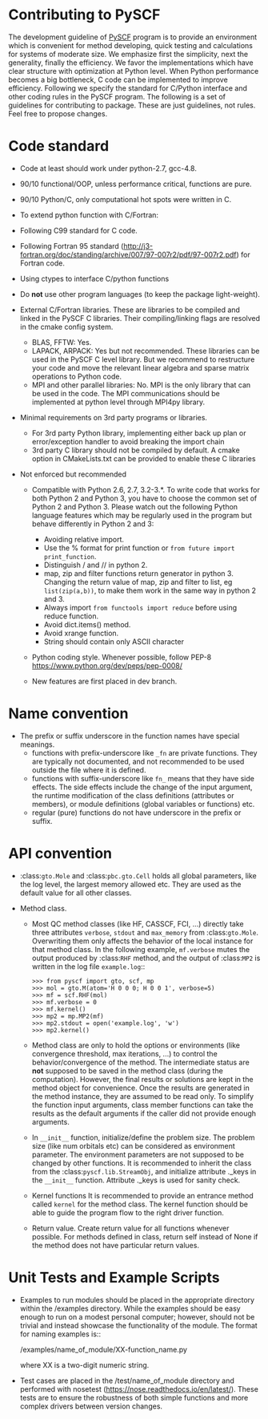 # Contributing to PySCF

The development guideline of [PySCF](https://github.com/sunqm/pyscf) program is
to provide an environment which is convenient for method developing, quick
testing and calculations for systems of moderate size.  We emphasize first the
simplicity, next the generality, finally the efficiency.  We favor the
implementations which have clear structure with optimization at Python level.
When Python performance becomes a big bottleneck, C code can be implemented to
improve efficiency.  Following we specify the standard for C/Python interface
and other coding rules in the PySCF program.  The following is a set of
guidelines for contributing to package.  These are just guidelines, not rules.
Feel free to propose changes.


Code standard
=============

* Code at least should work under python-2.7, gcc-4.8.
 
* 90/10 functional/OOP, unless performance critical, functions are pure.
 
* 90/10 Python/C, only computational hot spots were written in C.
 
* To extend python function with C/Fortran:

* Following C99 standard for C code.

* Following Fortran 95 standard (http://j3-fortran.org/doc/standing/archive/007/97-007r2/pdf/97-007r2.pdf)
  for Fortran code.
   
* Using ctypes to interface C/python functions

* Do **not** use other program languages (to keep the package light-weight).

* External C/Fortran libraries.
  These are libraries to be compiled and linked in the PySCF C libraries.  Their
  compiling/linking flags are resolved in the cmake config system.
  - BLAS, FFTW: Yes.
  - LAPACK, ARPACK: Yes but not recommended.  These libraries can be used in the
    PySCF C level library. But we recommend to restructure your code and move
    the relevant linear algebra and sparse matrix operations to Python code.
  - MPI and other parallel libraries: No.  MPI is the only library that can be
    used in the code. The MPI communications should be implemented at python
    level through MPI4py library.

* Minimal requirements on 3rd party programs or libraries.
  - For 3rd party Python library, implementing either back up plan or
    error/exception handler to avoid breaking the import chain
  - 3rd party C library should not be compiled by default. A cmake option in
    CMakeLists.txt can be provided to enable these C libraries

* Not enforced but recommended
  - Compatible with Python 2.6, 2.7, 3.2-3.*.
    To write code that works for both Python 2 and Python 3, you have to choose
    the common set of Python 2 and Python 3.  Please watch out the following
    Python language features which may be regularly used in the program but
    behave differently in Python 2 and 3:
    + Avoiding relative import.
    + Use the % format for print function or `from future import print_function`.
    + Distinguish / and // in python 2.
    + map, zip and filter functions return generator in python 3. Changing the
      return value of map, zip and filter to list, eg `list(zip(a,b))`, to make
      them work in the same way in python 2 and 3.
    + Always import `from functools import reduce` before using reduce function.
    + Avoid dict.items() method.
    + Avoid xrange function.
    + String should contain only ASCII character

  - Python coding style. Whenever possible, follow PEP-8
    https://www.python.org/dev/peps/pep-0008/

  - New features are first placed in dev branch.


Name convention
===============

* The prefix or suffix underscore in the function names have special meanings.
  - functions with prefix-underscore like `_fn` are private functions. They
    are typically not documented, and not recommended to be used outside the
    file where it is defined.
  - functions with suffix-underscore like `fn_` means that they have side
    effects.  The side effects include the change of the input argument, the
    runtime modification of the class definitions (attributes or members), or
    module definitions (global variables or functions) etc.
  - regular (pure) functions do not have underscore in the prefix or suffix.

API convention
==============

* :class:`gto.Mole` and :class:`pbc.gto.Cell` holds all global parameters, like
  the log level, the largest memory allowed etc.  They are used as the default
  value for all other classes.

* Method class.

  - Most QC method classes (like HF, CASSCF, FCI, ...) directly take three
    attributes `verbose`, `stdout` and `max_memory` from
    :class:`gto.Mole`.  Overwriting them only affects the behavior of the local
    instance for that method class.  In the following example, `mf.verbose`
    mutes the output produced by :class:`RHF` method, and the output of
    :class:`MP2` is written in the log file `example.log`::

        >>> from pyscf import gto, scf, mp
        >>> mol = gto.M(atom='H 0 0 0; H 0 0 1', verbose=5)
        >>> mf = scf.RHF(mol)
        >>> mf.verbose = 0
        >>> mf.kernel()
        >>> mp2 = mp.MP2(mf)
        >>> mp2.stdout = open('example.log', 'w')
        >>> mp2.kernel()

  - Method class are only to hold the options or environments (like convergence
    threshold, max iterations, ...) to control the behavior/convergence of the
    method.  The intermediate status are **not** supposed to be saved in the
    method class (during the computation).  However, the final results or
    solutions are kept in the method object for convenience.  Once the results
    are generated in the method instance, they are assumed to be read only. To
    simplify the function input arguments, class member functions can take the
    results as the default arguments if the caller did not provide enough
    arguments.

  - In `__init__` function, initialize/define the problem size.  The problem size
    (like num orbitals etc) can be considered as environment parameter.  The
    environment parameters are not supposed to be changed by other functions.
    It is recommended to inherit the class from the :class:`pyscf.lib.StreamObj`,
    and initialize attribute ._keys in the `__init__` function.  Attribute ._keys
    is used for sanity check.

  - Kernel functions
    It is recommended to provide an entrance method called `kernel` for the
    method class.  The kernel function should be able to guide the program flow
    to the right driver function.

  - Return value.
    Create return value for all functions whenever possible.  For methods
    defined in class, return self instead of None if the method does not have
    particular return values.


Unit Tests and Example Scripts
==============================

* Examples to run modules should be placed in the appropriate directory within
  the /examples directory.  While the examples should be easy enough to run on a
  modest personal computer; however, should not be trivial and instead showcase
  the functionality of the module.  The format for naming examples is::

    /examples/name_of_module/XX-function_name.py

  where XX is a two-digit numeric string.

* Test cases are placed in the /test/name_of_module directory and performed with
  nosetest (https://nose.readthedocs.io/en/latest/).  These tests are to ensure
  the robustness of both simple functions and more complex drivers between
  version changes.

